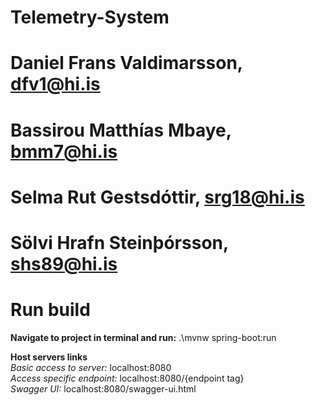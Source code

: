 # Telemetry-System
# Daniel Frans Valdimarsson, dfv1@hi.is
# Bassirou Matthías Mbaye, bmm7@hi.is
# Selma Rut Gestsdóttir, srg18@hi.is
# Sölvi Hrafn Steinþórsson, shs89@hi.is

# Run build

**Navigate to project in terminal and run:** .\mvnw spring-boot:run

**Host servers links**<br />
*Basic access to server:* localhost:8080 <br />
*Access specific endpoint:* localhost:8080/{endpoint tag} <br />
*Swagger UI:* localhost:8080/swagger-ui.html


